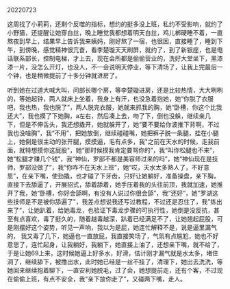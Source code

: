 20220723

这周找了小莉莉，还剩个反噬的指标，想约的挺多没上班，私约不受影响，就约了小野猫，还提醒让她穿白丝，晚上睡觉我都想着明天白丝，鸡儿梆硬睡不着，一直熬夜到早上，结果早上告诉我来姨妈，刚好熬了一宿，也很困，直接睡了，睡到下午，到傍晚，感觉精神很亢奋，看李楚璇天天刷屏，就约了，到了新银座，也是电话联系部长，控制电梯，才上去，现在会所都是偷偷营业的，洗好大堂坐下，黑漆漆一片，没怎么开灯，也没人，不一会说明天停业，等下清场了，让我上完最后一个钟，也是稍微提前了十多分钟就进房了。

听到她在过道大喊大叫，问部长哪个房，等李楚璇进房，还是比较热情，大大咧咧的，等她起钟，两人就床上坐着，我身上有汗，也没急着抱她，她“你脱了衣服吧，我也热，我也脱了”，两人脱完衣服，她就来抓我的胸，她“卧槽，你这个比我还大”，我也摸了下她胸，a左右，然后凑上去，吻了下，倒也没躲，继续亲几下，但是不伸舌头，我还想撬开，她就躲开了，她“要不要给你波推下背啊，不过我也没啥胸”，我“不用”，把她放倒，继续碰碰嘴，她把裤子脱一条腿，挂在小腿上，她倒是很主动的张开腿，摸摸逼，毛有点多，我"之前在天水的时候，走我前面，就特想摸你这屁股"，她“那时候摸我肯定要骂你的”，我“叫你松腿也不来”，她“松腿才赚几个钱”，我“神仙，罗部不都是美容师过来的吗”，她“神仙现在是技师，罗部没做了”，我“你咋不在天水上班”，她“哎，天水太多熟人了，不好意思”，在亲下嘴，使劲撬，也才碰了下牙齿，只好让她躺好，准备操盘，亲下胸，直接下去舔逼了，开展招式，舔着舔着，她手压着我的头往前顶，我就加速，她推开了我，她“卧槽，你好会舔啊，有没有人说过你很会舔”，我”还好“，她"罗湖这些技师是不是被你舔遍了"，我差点想说我还写过教程，不过还是忍住了，我”练出来了“，让她趴着，给她毒龙，也验证下毒龙步骤的可执行性，她倒是没反抗，甚至有点喜欢，毒了挺久的，随着越毒越深，趴着已经满足不了，让她翘起屁股，可是刚摆好这个姿势，听见一声响，我以为是屁，她连忙解释不是，说是逼里漏气的， 我又毒了几下，她逼也一直放屁，我直接笑场了，气氛有点尴尬，她也不好意思了，连忙起身，让我躺好，我躺下，她直接上油了，还想亲下嘴，就不给了，于是让她69上来，这时候她逼上好多水，好滑，估计刚才漏气就是水太多，堵住洞了，继续舔下，被撸出水，此时她已经是一丝不挂了，清理下，她出去洗洗，等她回来继续抱着聊下，一直安利她脱毛，过了会，她想提前走，还有个客，不过现在偷偷上班，有点不安全，我“亲下放你走了”，又碰两下嘴，走人。

